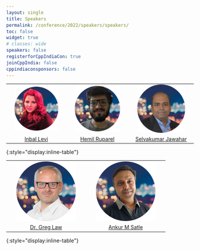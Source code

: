 ```yaml
---
layout: single
title: Speakers
permalink: /conference/2022/speakers/speakers/
toc: false
widget: true
# classes: wide
speakers: false
registerforCppIndiaCon: true
joinCppIndia: false
cppindiaconsponsors: false
---
```

<style type="text/css" rel="stylesheet">
thead { visibility: hidden; }
td img { max-width:80%; width:200px; }
thead { border:none; }
td { border:none; }
</style>
|  |  |   |
|:----:|:----:|:----:|
| [![Inbal Levi](/conference/2022/graphics/inbal.png "Inbal Levi")](/conference/2022/speakers/inbal/) | [![Hemil Ruparel](/conference/2022/graphics/hemil.png "Hemil Ruparel")](/conference/2022/speakers/Hemil/) | [![Selvakumar Jawahar](/conference/2022/graphics/selvakumar.png "Selvakumar Jawahar")](/conference/2022/speakers/selvakumar/) |
| [Inbal Levi](/conference/2022/speakers/inbal/) | [Hemil Ruparel](/conference/2022/speakers/Hemil/) | [Selvakumar Jawahar](/conference/2022/speakers/selvakumar/) |
{:style="display:inline-table"}

|  |  |
|:----:|:----:|
| [![Dr. Greg Law](/conference/2022/graphics/greg.png "Dr. Greg Law")](/conference/2022/speakers/greg/) | [![Ankur M Satle](/conference/2022/graphics/ankur.png "Ankur M Satle")](/conference/2022/speakers/ankur/) |
| [Dr. Greg Law](/conference/2022/speakers/greg/) | [Ankur M Satle](/conference/2022/speakers/ankur/) |
{:style="display:inline-table"}
<pre>




















































</pre>